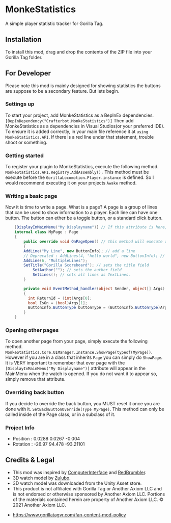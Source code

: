 # MonkeStatistics
A simple player statistic tracker for Gorilla Tag.
## Installation
To install this mod, drag and drop the contents of the ZIP file into your Gorilla Tag folder.
## For Developer
Please note this mod is mainly designed for showing statistics the buttons are suppose to be a secondary feature. But lets begin.
### Settings up
To start your project, add MonkeStatistics as a BepInEx dependencies. ``[BepInDependency("Crafterbot.MonkeStatistics")]`` Then add
MonkeStatistics as a dependencies in Visual Studios(or your preferred IDE). To ensure it is added correctly, in your main file reference it at ``using MonkeStatistics.API``. If there is a red line under that statement, trouble shoot or something.
### Getting started
To register your plugin to MonkeStatistics, execute the following method. ``MonkeStatistics.API.Registry.AddAssembly();`` This method must be execute before the ``GorillaLocomotion.Player.instance`` is defined. So I would recommend executing it on your projects ``Awake`` method.
### Writing a basic page
Now it is time to write a page. What is a page? A page is a group of lines that can be used to show information to a player. Each line can have one button. The button can ether be a toggle button, or a standard click button.
```cs
    [DisplayInMainMenu("My Displayname")] // If this attribute is here, this page will be on the main menu.
    internal class MyPage : Page
    {
        public override void OnPageOpen() // this method will execute when this page is opened through the UIManager
        {
		AddLine("My Line", new ButtonInfo); // add a line
		// Deprecated : AddLines(4, "hello world", new ButtonInfo); // Add multiple lines		
		AddLine(6, "MultipleLines");
		SetTitle("Gorilla Scoreboard"); // sets the title field
            SetAuthor(""); // sets the author field
            SetLines(); // sets all lines as TextLines. 
        }

        private void EventMethod_handler(object Sender, object[] Args)
        {
          int ReturnId = (int)Args[0];
          bool IsOn = (bool)Args[1];
          ButtonInfo.ButtonType buttonType = (ButtonInfo.ButtonType)Args[2]; // button type
        }
    }
```
### Opening other pages
To open another page from your page, simply execute the following method. ``MonkeStatistics.Core.UIManager.Instance.ShowPage(typeof(MyPage))``. However if you are in a class that inherits ``Page`` you can simply do ``ShowPage``. It is VERY important to remember that ever page with the ``[DisplayInMainMenu("My Displayname")]`` attribute will appear in the MainMenu when the watch is opened. If you do not want it to appear so, simply remove that attribute.
### Overriding back button
If you decide to override the back button, you MUST reset it once you are done with it. ``SetBackButtonOverride(Type MyPage)``. This method can only be called inside of the Page class, or in a subclass of it.
### 
### Project Info
* Position : 0.0288 0.0267 -0.004
* Rotation : -26.97 94.478 -93.21101
## Credits & Legal
* This mod was inspired by [ComputerInterface](https://github.com/ToniMacaroni/ComputerInterface) and [RedBrumbler](https://github.com/RedBrumbler).
* 3D watch model by [Zulubo](http://www.zulubo.com/).
* 3D watch model was downloaded from the Unity Asset store.
* This product is not affiliated with Gorilla Tag or Another Axiom LLC and is not endorsed or otherwise sponsored by Another Axiom LLC. Portions of the materials contained herein are property of Another Axiom LLC. © 2021 Another Axiom LLC.
- https://www.gorillatagvr.com/fan-content-mod-policy

